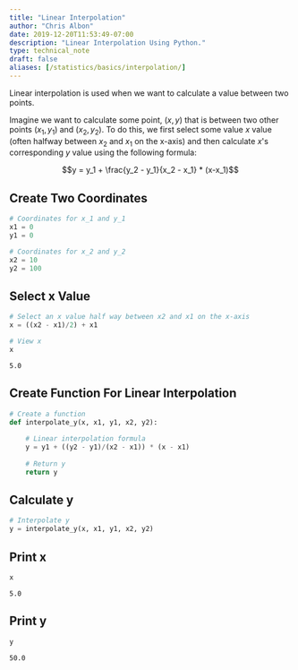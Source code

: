 ```yaml
---
title: "Linear Interpolation"
author: "Chris Albon"
date: 2019-12-20T11:53:49-07:00
description: "Linear Interpolation Using Python."
type: technical_note
draft: false
aliases: [/statistics/basics/interpolation/]
---
```

Linear interpolation is used when we want to calculate a value between two points.

Imagine we want to calculate some point, $(x, y)$ that is between two other points $(x_1, y_1)$ and $(x_2, y_2)$. To do this, we first select some value $x$ value (often halfway between $x_2$ and $x_1$ on the x-axis) and then calculate $x$'s corresponding $y$ value using the following formula:

$$y = y_1 + \frac{y_2 - y_1}{x_2 - x_1} * (x-x_1)$$


## Create Two Coordinates


```python
# Coordinates for x_1 and y_1
x1 = 0
y1 = 0

# Coordinates for x_2 and y_2
x2 = 10
y2 = 100
```

## Select x Value


```python
# Select an x value half way between x2 and x1 on the x-axis
x = ((x2 - x1)/2) + x1

# View x
x
```




    5.0



## Create Function For Linear Interpolation


```python
# Create a function
def interpolate_y(x, x1, y1, x2, y2):
    
    # Linear interpolation formula
    y = y1 + ((y2 - y1)/(x2 - x1)) * (x - x1)
    
    # Return y
    return y
```

## Calculate y


```python
# Interpolate y
y = interpolate_y(x, x1, y1, x2, y2)
```

## Print x 


```python
x
```




    5.0



## Print y


```python
y
```




    50.0


